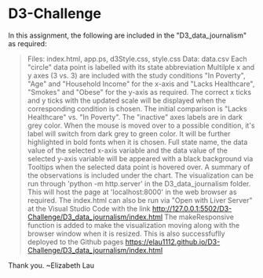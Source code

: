 # D3-Challenge
In this assignment, the following are included in the "D3_data_journalism" as required:
> Files: index.html, app.ps, d3Style.css, style.css
> Data: data.csv
> Each "circle" data point is labelled with its state abbreviation
> Multilple x and y axes (3 vs. 3) are included with the study conditions "In Poverty", "Age" and "Household Income" for the x-axis and "Lacks Healthcare", "Smokes" and "Obese" for the y-axis as required.
> The correct x ticks and y ticks with the updated scale will be displayed when the corresponding condition is chosen. 
> The initial comparison is "Lacks Healthcare" vs. "In Poverty".
> The "inactive" axes labels are in dark grey color. When the mouse is moved over to a possible condition, it's label will switch from dark grey to green color. It will be further highlighted in bold fonts when it is chosen. 
> Full state name, the data value of the selected x-axis variable and the data value of the selected y-axis variable will be appeared with a black background via Tooltips when the selected data point is hovered over. 
> A summary of the observations is included under the chart.
> The visualization can be run through 'python -m http.server' in the D3_data_journalism folder. This will host the page at 'localhost:8000' in the web browser as required.
> The index.html can also be run via "Open with Liver Server" at the Visual Studio Code with the link http://127.0.0.1:5502/D3-Challenge/D3_data_journalism/index.html 
> The makeResponsive function is added to make the visualization moving along with the browser window when it is resized.
> This is also successfuflly deployed to the Github pages https://elau1112.github.io/D3-Challenge/D3_data_journalism/index.html


Thank you. ~Elizabeth Lau
